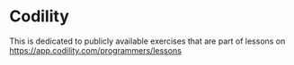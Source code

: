# Codility
This is dedicated to publicly available exercises that are part of lessons on https://app.codility.com/programmers/lessons
 